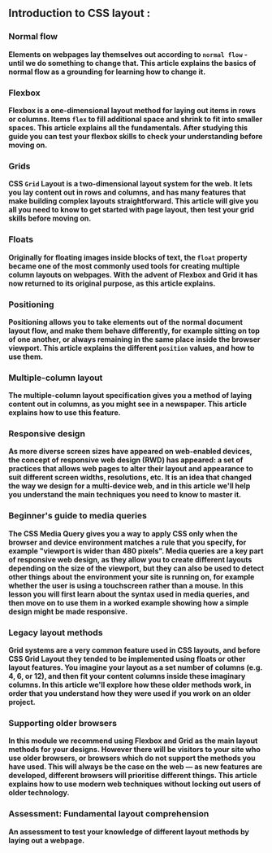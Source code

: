 ## Introduction to CSS layout :

### Normal flow
**Elements on webpages lay themselves out according to `normal flow` - until we do something to change that. This article explains the basics of normal flow as a grounding for learning how to change it.**

### Flexbox
**Flexbox is a one-dimensional layout method for laying out items in rows or columns. Items `flex` to fill additional space and shrink to fit into smaller spaces. This article explains all the fundamentals. After studying this guide you can test your flexbox skills to check your understanding before moving on.**

### Grids
**CSS `Grid` Layout is a two-dimensional layout system for the web. It lets you lay content out in rows and columns, and has many features that make building complex layouts straightforward. This article will give you all you need to know to get started with page layout, then test your grid skills before moving on.**

### Floats
**Originally for floating images inside blocks of text, the `float` property became one of the most commonly used tools for creating multiple column layouts on webpages. With the advent of Flexbox and Grid it has now returned to its original purpose, as this article explains.**

### Positioning
**Positioning allows you to take elements out of the normal document layout flow, and make them behave differently, for example sitting on top of one another, or always remaining in the same place inside the browser viewport. This article explains the different `position` values, and how to use them.**

### Multiple-column layout
**The multiple-column layout specification gives you a method of laying content out in columns, as you might see in a newspaper. This article explains how to use this feature.**

### Responsive design
**As more diverse screen sizes have appeared on web-enabled devices, the concept of responsive web design (RWD) has appeared: a set of practices that allows web pages to alter their layout and appearance to suit different screen widths, resolutions, etc. It is an idea that changed the way we design for a multi-device web, and in this article we'll help you understand the main techniques you need to know to master it.**

### Beginner's guide to media queries
**The CSS Media Query gives you a way to apply CSS only when the browser and device environment matches a rule that you specify, for example "viewport is wider than 480 pixels". Media queries are a key part of responsive web design, as they allow you to create different layouts depending on the size of the viewport, but they can also be used to detect other things about the environment your site is running on, for example whether the user is using a touchscreen rather than a mouse. In this lesson you will first learn about the syntax used in media queries, and then move on to use them in a worked example showing how a simple design might be made responsive.**

### Legacy layout methods
**Grid systems are a very common feature used in CSS layouts, and before CSS Grid Layout they tended to be implemented using floats or other layout features. You imagine your layout as a set number of columns (e.g. 4, 6, or 12), and then fit your content columns inside these imaginary columns. In this article we'll explore how these older methods work, in order that you understand how they were used if you work on an older project.**

### Supporting older browsers 
**In this module we recommend using Flexbox and Grid as the main layout methods for your designs. However there will be visitors to your site who use older browsers, or browsers which do not support the methods you have used. This will always be the case on the web — as new features are developed, different browsers will prioritise different things. This article explains how to use modern web techniques without locking out users of older technology.**

### Assessment: Fundamental layout comprehension
**An assessment to test your knowledge of different layout methods by laying out a webpage.**